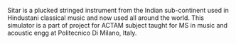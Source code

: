Sitar is a plucked stringed instrument from the Indian sub-continent used in Hindustani classical music and now used all around the world.
This simulator is a part of project for ACTAM subject taught for MS in music and acoustic engg at Politecnico Di Milano, Italy.

